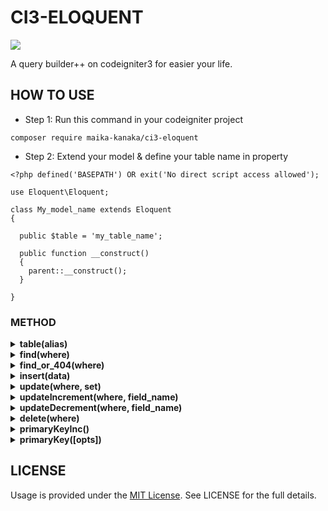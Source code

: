 # CI3-ELOQUENT

<img src="https://img.shields.io/packagist/php-v/maika-kanaka/ci3-eloquent">

A query builder++ on codeigniter3 for easier your life.

## HOW TO USE

- Step 1: Run this command in your codeigniter project

```
composer require maika-kanaka/ci3-eloquent
```

- Step 2: Extend your model & define your table name in property

```
<?php defined('BASEPATH') OR exit('No direct script access allowed');

use Eloquent\Eloquent;

class My_model_name extends Eloquent
{

  public $table = 'my_table_name';

  public function __construct()
  {
    parent::__construct();
  }

}
```

### METHOD

<details><summary><b>table(alias)</b></summary>

<br />

| Param | Type | Required | Description |
| --- | --- | --- | --- |
| alias | String | No | Given alias to your table, it's usefull when you're using join statement |

Example 1: a simple query to get data

```
$data = $this->My_model_name->table()->get()->result();
```

Example 2: a simple query with join statement to get data

```
$data = $this->My_model_name->table('t1')
              ->join('my_other_table_name AS t2', 't1.id_fk = t2.id_fk')
              ->get()->result();
```
</details>

<details><summary><b>find(where)</b></summary>

<br />

| Param | Type | Required | Description |
| --- | --- | --- | --- |
| where | Array or Integer or String | No | Get the first row with where clause |

~ Example 1: get the first row with primary key

```
$data = $this->My_model_name->find('INV-202010-0001');
```

~ Example 1: get the first row with other column

```
$data = $this->My_model_name->find(['status => 'active', 'is_stok' => 'Y']);
```
</details>

<details><summary><b>find_or_404(where)</b></summary>

<br />

This method is exactly same as the find() method but if the return value is null then it will appear 404 page

</details>

<details><summary><b>insert(data)</b></summary>

<br />

| Param | Type | Required | Description |
| --- | --- | --- | --- |
| data | Array | Yes | Data to insert |

~ Example 1: Insert one row

```
$this->My_model_name->insert([
  'field_name_1' => 'test1', 
  'field_name_2' => 'Testing1'
]);
```

~ Example 2: Insert multiple row bulk

```
$insert = [];
$insert[] = ['field_name_1' => 'test1', 'field_name_2' => 'Testing1'];
$insert[] = ['field_name_1' => 'test2', 'field_name_2' => 'Testing2'];
$this->My_model_name->insert($insert);
```
</details>

<details><summary><b>update(where, set)</b></summary>

<br />

| Param | Type | Required | Description |
| --- | --- | --- | --- |
| where | Array | Yes | Specific data to be updated |
| set | Array | Yes | Column & value to be updated |

```
$this->My_model_name->update(['my_primary_key' => '1'], ['my_field_name' => 'new value']);
```

</details>

<details><summary><b>updateIncrement(where, field_name)</b></summary>

<br />

| Param | Type | Required | Description |
| --- | --- | --- | --- |
| where | Array | Yes | Specific data to be updated |
| field_name | String | Yes | Column & value to be updated |

```
$this->My_model_name->updateIncrement(
	['kode_produk' => 'INV-202004-0001'],
	'jumlah_stok'
);
```

If the value of field jumlah_stok is 10 then the new value is 11

</details>

<details><summary><b>updateDecrement(where, field_name)</b></summary>

<br />

| Param | Type | Required | Description |
| --- | --- | --- | --- |
| where | Array | Yes | Specific data to be updated |
| field_name | String | Yes | Column & value to be updated |

```
$this->My_model_name->updateDecrement(
	['kode_produk' => 'INV-202004-0001'],
	'jumlah_stok'
);
```

If the value of field jumlah_stok is 10 then the new value is 9

</details>

<details><summary><b>delete(where)</b></summary>

<br />

| Param | Type | Required | Description |
| --- | --- | --- | --- |
| where | Array | Yes | Specific data to be deleted |

```
$this->My_model_name->delete(['my_primary_key' => 'value']);
```
</details>

<details><summary><b>primaryKeyInc()</b></summary>

<br />

If you're using this method. You must define your field primary key on property model

```
<?php defined('BASEPATH') OR exit('No direct script access allowed');

use Eloquent\Eloquent;

class My_model_name extends Eloquent
{

  public $table = 'my_table_name';
  public $primary_key = 'my_field_name_id';

  public function __construct()
  {
    parent::__construct();
  }

}
```

Then, you can using this method & get the increment

```
$increment = $this->My_model_name->primaryKeyInc();
```
</details>

<details><summary><b>primaryKey([opts])</b></summary>

<br />

Firstly, The same as the primaryKeyInc() method, you must define your field primary key on property model 

| Param | Type | Required | Description |
| --- | --- | --- | --- |
| format | String | Yes | Prefix for generate code, take it for example: If you want the return value is INV/202010/0001 so the format is **INV** |
| separator | String | No | Separator for generate code, take it for example: If you want the return value is INV-202010-0001 so the separator is **-** |
| digit_inc | Integer | No | Digit increment, Default value: 4
| reset_monthly | Boolean | No | Fill yearmonth in return value & reset the increment every month changed. Default value: TRUE |

~ Example 1: Generate code & reset increment every month

```
  $pk = $this->My_model_name->primaryKey([
    "format" => "INV", 
    "separator" => "-",
    "digit_inc" => 5
  ]);

  # return value is: INV-202010-00001
```

~ Example 2: Generate code & non reset increment

```
  $pk = $this->My_model_name->primaryKey([
    "format" => "KTG", 
    "separator" => "",
    "digit_inc" => 6,
    "reset_monthly" => FALSE
  ]);

  # return value is: KTG000001
```
</details>

## LICENSE 

Usage is provided under the [MIT License](http://opensource.org/licenses/mit-license.php). See LICENSE for the full details.